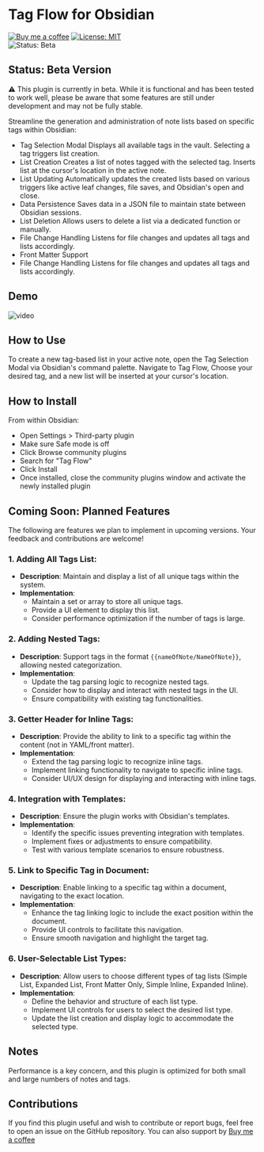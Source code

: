 # Tag Flow for Obsidian

[![Buy me a coffee](https://img.shields.io/badge/Buy%20me%20a%20coffee-Donate-yellow.svg)]( https://www.buymeacoffee.com/taialt )
[![License: MIT](https://img.shields.io/badge/License-MIT-yellow.svg)]( https://opensource.org/licenses/MIT )  
![Status: Beta](https://img.shields.io/badge/Status-Beta-orange)

## Status: Beta Version
:warning: This plugin is currently in beta. While it is functional and has been tested to work well, please be aware that some features are still under development and may not be fully stable.

Streamline the generation and administration of note lists based on specific tags within Obsidian:

- Tag Selection Modal
	  Displays all available tags in the vault.
	  Selecting a tag triggers list creation.
- List Creation
	  Creates a list of notes tagged with the selected tag.
	  Inserts list at the cursor's location in the active note.
- List Updating
	  Automatically updates the created lists based on various triggers like active leaf changes, file saves, and Obsidian's open and close.
- Data Persistence
	  Saves data in a JSON file to maintain state between Obsidian sessions.
- List Deletion
	  Allows users to delete a list via a dedicated function or manually.
- File Change Handling
	  Listens for file changes and updates all tags and lists accordingly.
- Front Matter Support
- File Change Handling
	  Listens for file changes and updates all tags and lists accordingly.

## Demo

![video](https://github.com/Taialt97/Tag-Flow/assets/45160819/5b44c661-2084-4bd6-b27e-24451a2f9c04)

## How to Use

To create a new tag-based list in your active note, open the Tag Selection Modal via Obsidian's command palette.  Navigate to Tag Flow, Choose your desired tag, and a new list will be inserted at your cursor's location.

## How to Install

From within Obsidian:

- Open Settings > Third-party plugin
- Make sure Safe mode is off
- Click Browse community plugins
- Search for "Tag Flow"
- Click Install
- Once installed, close the community plugins window and activate the newly installed plugin

## Coming Soon: Planned Features

The following are features we plan to implement in upcoming versions. Your feedback and contributions are welcome!

### 1. Adding All Tags List:

- **Description**: Maintain and display a list of all unique tags within the system.
- **Implementation**:
    - Maintain a set or array to store all unique tags.
    - Provide a UI element to display this list.
    - Consider performance optimization if the number of tags is large.

### 2. Adding Nested Tags:

- **Description**: Support tags in the format `{{nameOfNote/NameOfNote}}`, allowing nested categorization.
- **Implementation**:
    - Update the tag parsing logic to recognize nested tags.
    - Consider how to display and interact with nested tags in the UI.
    - Ensure compatibility with existing tag functionalities.

### 3. Getter Header for Inline Tags:

- **Description**: Provide the ability to link to a specific tag within the content (not in YAML/front matter).
- **Implementation**:
    - Extend the tag parsing logic to recognize inline tags.
    - Implement linking functionality to navigate to specific inline tags.
    - Consider UI/UX design for displaying and interacting with inline tags.

### 4. Integration with Templates:

- **Description**: Ensure the plugin works with Obsidian's templates.
- **Implementation**:
    - Identify the specific issues preventing integration with templates.
    - Implement fixes or adjustments to ensure compatibility.
    - Test with various template scenarios to ensure robustness.

### 5. Link to Specific Tag in Document:

- **Description**: Enable linking to a specific tag within a document, navigating to the exact location.
- **Implementation**:
    - Enhance the tag linking logic to include the exact position within the document.
    - Provide UI controls to facilitate this navigation.
    - Ensure smooth navigation and highlight the target tag.

### 6. User-Selectable List Types:

- **Description**: Allow users to choose different types of tag lists (Simple List, Expanded List, Front Matter Only, Simple Inline, Expanded Inline).
- **Implementation**:
    - Define the behavior and structure of each list type.
    - Implement UI controls for users to select the desired list type.
    - Update the list creation and display logic to accommodate the selected type.

## Notes

Performance is a key concern, and this plugin is optimized for both small and large numbers of notes and tags.

## Contributions

If you find this plugin useful and wish to contribute or report bugs, feel free to open an issue on the GitHub repository.
You can also support by [Buy me a coffee](https://www.buymeacoffee.com/taialt)
